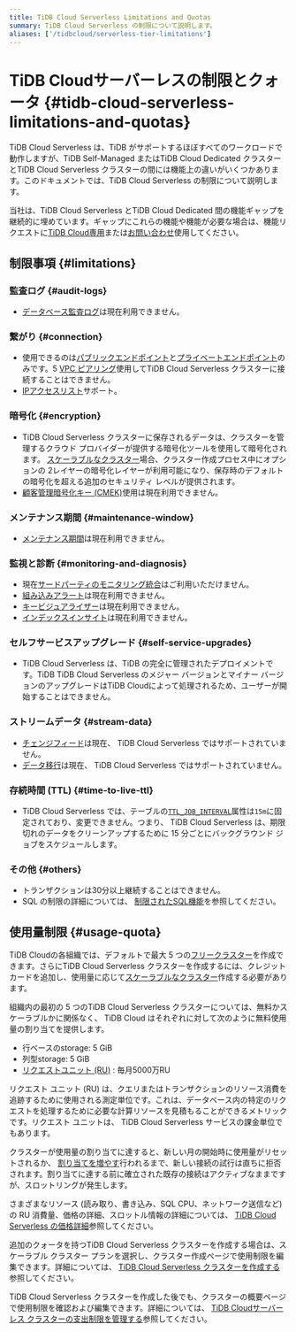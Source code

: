 ```yaml
---
title: TiDB Cloud Serverless Limitations and Quotas
summary: TiDB Cloud Serverless の制限について説明します。
aliases: ['/tidbcloud/serverless-tier-limitations']
---
```


# TiDB Cloudサーバーレスの制限とクォータ {#tidb-cloud-serverless-limitations-and-quotas}

<!-- markdownlint-disable MD026 -->

TiDB Cloud Serverless は、TiDB がサポートするほぼすべてのワークロードで動作しますが、TiDB Self-Managed またはTiDB Cloud Dedicated クラスターとTiDB Cloud Serverless クラスターの間には機能上の違いがいくつかあります。このドキュメントでは、TiDB Cloud Serverless の制限について説明します。

当社は、TiDB Cloud Serverless とTiDB Cloud Dedicated 間の機能ギャップを継続的に埋めています。ギャップにこれらの機能や機能が必要な場合は、機能リクエストに[TiDB Cloud専用](/tidb-cloud/select-cluster-tier.md#tidb-cloud-dedicated)または[お問い合わせ](https://www.pingcap.com/contact-us/?from=en)使用してください。

## 制限事項 {#limitations}

### 監査ログ {#audit-logs}

-   [データベース監査ログ](/tidb-cloud/tidb-cloud-auditing.md)は現在利用できません。

### 繋がり {#connection}

-   使用できるのは[パブリックエンドポイント](/tidb-cloud/connect-via-standard-connection-serverless.md)と[プライベートエンドポイント](/tidb-cloud/set-up-private-endpoint-connections-serverless.md)のみです。5 [VPC ピアリング](/tidb-cloud/set-up-vpc-peering-connections.md)使用してTiDB Cloud Serverless クラスターに接続することはできません。
-   [IPアクセスリスト](/tidb-cloud/configure-ip-access-list.md)サポート。

### 暗号化 {#encryption}

-   TiDB Cloud Serverless クラスターに保存されるデータは、クラスターを管理するクラウド プロバイダーが提供する暗号化ツールを使用して暗号化されます。 [スケーラブルなクラスター](/tidb-cloud/select-cluster-tier.md#scalable-cluster-plan)場合、クラスター作成プロセス中にオプションの 2レイヤーの暗号化レイヤーが利用可能になり、保存時のデフォルトの暗号化を超える追加のセキュリティ レベルが提供されます。
-   [顧客管理暗号化キー (CMEK)](/tidb-cloud/tidb-cloud-encrypt-cmek.md)使用は現在利用できません。

### メンテナンス期間 {#maintenance-window}

-   [メンテナンス期間](/tidb-cloud/configure-maintenance-window.md)は現在利用できません。

### 監視と診断 {#monitoring-and-diagnosis}

-   現在[サードパーティのモニタリング統合](/tidb-cloud/third-party-monitoring-integrations.md)はご利用いただけません。
-   [組み込みアラート](/tidb-cloud/monitor-built-in-alerting.md)は現在利用できません。
-   [キービジュアライザー](/tidb-cloud/tune-performance.md#key-visualizer)は現在利用できません。
-   [インデックスインサイト](/tidb-cloud/tune-performance.md#index-insight-beta)は現在利用できません。

### セルフサービスアップグレード {#self-service-upgrades}

-   TiDB Cloud Serverless は、TiDB の完全に管理されたデプロイメントです。TiDB TiDB Cloud Serverless のメジャー バージョンとマイナー バージョンのアップグレードはTiDB Cloudによって処理されるため、ユーザーが開始することはできません。

### ストリームデータ {#stream-data}

-   [チェンジフィード](/tidb-cloud/changefeed-overview.md)は現在、 TiDB Cloud Serverless ではサポートされていません。
-   [データ移行](/tidb-cloud/migrate-from-mysql-using-data-migration.md)は現在、 TiDB Cloud Serverless ではサポートされていません。

### 存続時間 (TTL) {#time-to-live-ttl}

-   TiDB Cloud Serverless では、テーブルの[`TTL_JOB_INTERVAL`](/time-to-live.md#ttl-job)属性は`15m`に固定されており、変更できません。つまり、 TiDB Cloud Serverless は、期限切れのデータをクリーンアップするために 15 分ごとにバックグラウンド ジョブをスケジュールします。

### その他 {#others}

-   トランザクションは30分以上継続することはできません。
-   SQL の制限の詳細については、 [制限されたSQL機能](/tidb-cloud/limited-sql-features.md)を参照してください。

## 使用量制限 {#usage-quota}

TiDB Cloudの各組織では、デフォルトで最大 5 つの[フリークラスター](/tidb-cloud/select-cluster-tier.md#free-cluster-plan)を作成できます。さらにTiDB Cloud Serverless クラスターを作成するには、クレジットカードを追加し、使用量に応じて[スケーラブルなクラスター](/tidb-cloud/select-cluster-tier.md#scalable-cluster-plan)作成する必要があります。

組織内の最初の 5 つのTiDB Cloud Serverless クラスターについては、無料かスケーラブルかに関係なく、 TiDB Cloud はそれぞれに対して次のように無料使用量の割り当てを提供します。

-   行ベースのstorage: 5 GiB
-   列型storage: 5 GiB
-   [リクエストユニット (RU)](/tidb-cloud/tidb-cloud-glossary.md#request-unit) : 毎月5000万RU

リクエスト ユニット (RU) は、クエリまたはトランザクションのリソース消費を追跡するために使用される測定単位です。これは、データベース内の特定のリクエストを処理するために必要な計算リソースを見積もることができるメトリックです。リクエスト ユニットは、 TiDB Cloud Serverless サービスの課金単位でもあります。

クラスターが使用量の割り当てに達すると、新しい月の開始時に使用量がリセットされるか、 [割り当てを増やす](/tidb-cloud/manage-serverless-spend-limit.md#update-spending-limit)行われるまで、新しい接続の試行は直ちに拒否されます。割り当てに達する前に確立された既存の接続はアクティブなままですが、スロットリングが発生します。

さまざまなリソース (読み取り、書き込み、SQL CPU、ネットワーク送信など) の RU 消費量、価格の詳細、スロットル情報の詳細については、 [TiDB Cloud Serverless の価格詳細](https://www.pingcap.com/tidb-cloud-serverless-pricing-details)参照してください。

追加のクォータを持つTiDB Cloud Serverless クラスターを作成する場合は、スケーラブル クラスター プランを選択し、クラスター作成ページで使用制限を編集できます。詳細については、 [TiDB Cloud Serverless クラスターを作成する](/tidb-cloud/create-tidb-cluster-serverless.md)参照してください。

TiDB Cloud Serverless クラスターを作成した後でも、クラスターの概要ページで使用制限を確認および編集できます。詳細については、 [TiDB Cloudサーバーレス クラスターの支出制限を管理する](/tidb-cloud/manage-serverless-spend-limit.md)参照してください。

